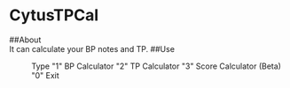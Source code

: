 # CytusTPCal  
##About  
It can calculate your BP notes and TP.
##Use
<Menu>
Type   
"1" BP Calculator  
"2" TP Calculator  
"3" Score Calculator (Beta)  
"0" Exit  
